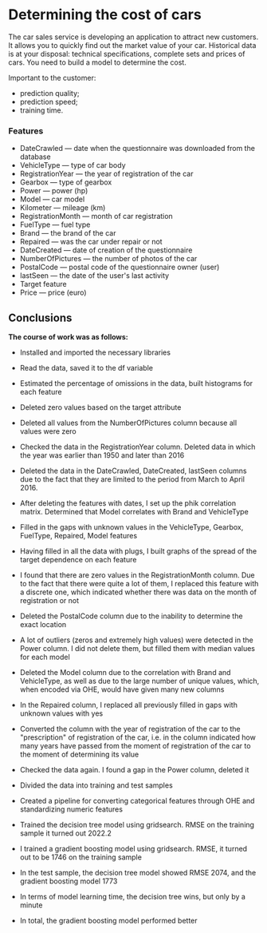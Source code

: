 # Determining the cost of cars

The car sales service is developing an application to attract new customers. It allows you to quickly find out the market value of your car. Historical data is at your disposal: technical specifications, complete sets and prices of cars. You need to build a model to determine the cost. 

Important to the customer:

- prediction quality;
- prediction speed;
- training time.

### Features

* DateCrawled — date when the questionnaire was downloaded from the database
* VehicleType — type of car body
* RegistrationYear — the year of registration of the car
* Gearbox — type of gearbox
* Power — power (hp)
* Model — car model
* Kilometer — mileage (km)
* RegistrationMonth — month of car registration
* FuelType — fuel type
* Brand — the brand of the car
* Repaired — was the car under repair or not
* DateCreated — date of creation of the questionnaire
* NumberOfPictures — the number of photos of the car
* PostalCode — postal code of the questionnaire owner (user)
* lastSeen — the date of the user's last activity
* Target feature
* Price — price (euro)


## Conclusions

**The course of work was as follows:**
* Installed and imported the necessary libraries
  
* Read the data, saved it to the df variable
  
* Estimated the percentage of omissions in the data, built histograms for each feature
  
* Deleted zero values based on the target attribute
  
* Deleted all values from the NumberOfPictures column because all values were zero
  
* Checked the data in the RegistrationYear column. Deleted data in which the year was earlier than 1950 and later than 2016
  
* Deleted the data in the DateCrawled, DateCreated, lastSeen columns due to the fact that they are limited to the period from March to April 2016.
   
* After deleting the features with dates, I set up the phik correlation matrix. Determined that Model correlates with Brand and VehicleType
  
* Filled in the gaps with unknown values in the VehicleType, Gearbox, FuelType, Repaired, Model features
  
* Having filled in all the data with plugs, I built graphs of the spread of the target dependence on each feature
  
* I found that there are zero values in the RegistrationMonth column. Due to the fact that there were quite a lot of them, I replaced this feature with a discrete one, which indicated whether there was data on the month of registration or not
  
* Deleted the PostalCode column due to the inability to determine the exact location
  
* A lot of outliers (zeros and extremely high values) were detected in the Power column. I did not delete them, but filled them with median values for each model
  
* Deleted the Model column due to the correlation with Brand and VehicleType, as well as due to the large number of unique values, which, when encoded via OHE, would have given many new columns
  
* In the Repaired column, I replaced all previously filled in gaps with unknown values with yes
  
* Converted the column with the year of registration of the car to the "prescription" of registration of the car, i.e. in the column indicated how many years have passed from the moment of registration of the car to the moment of determining its value
  
* Checked the data again. I found a gap in the Power column, deleted it
  
* Divided the data into training and test samples
  
* Created a pipeline for converting categorical features through OHE and standardizing numeric features
  
* Trained the decision tree model using gridsearch. RMSE on the training sample it turned out 2022.2
  
* I trained a gradient boosting model using gridsearch. RMSE, it turned out to be 1746 on the training sample
  
* In the test sample, the decision tree model showed RMSE 2074, and the gradient boosting model 1773
  
* In terms of model learning time, the decision tree wins, but only by a minute
  
* In total, the gradient boosting model performed better
